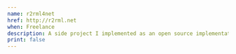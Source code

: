 ```yaml
---
name: r2rml4net
href: http://r2rml.net
when: Freelance
description: A side project I implemented as an open source implementation of the W3C R2RML recommendation
print: false
---
```

